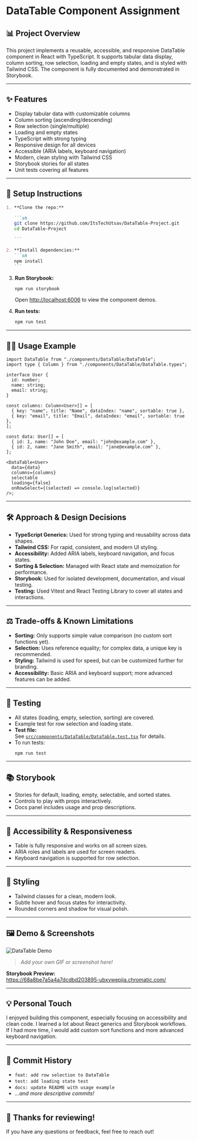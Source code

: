 # DataTable Component Assignment

## 📊 Project Overview

This project implements a reusable, accessible, and responsive DataTable component in React with TypeScript. It supports tabular data display, column sorting, row selection, loading and empty states, and is styled with Tailwind CSS. The component is fully documented and demonstrated in Storybook.

---

## ✨ Features

- Display tabular data with customizable columns
- Column sorting (ascending/descending)
- Row selection (single/multiple)
- Loading and empty states
- TypeScript with strong typing
- Responsive design for all devices
- Accessible (ARIA labels, keyboard navigation)
- Modern, clean styling with Tailwind CSS
- Storybook stories for all states
- Unit tests covering all features

---

## 🚀 Setup Instructions

````markdown
1. **Clone the repo:**

   ```sh
   git clone https://github.com/ItsTechUtsav/DataTable-Project.git
   cd DataTable-Project

   ```

2. **Install dependencies:**
   ```sh
   npm install
   ```
````

3. **Run Storybook:**

   ```sh
   npm run storybook
   ```

   Open [http://localhost:6006](http://localhost:6006) to view the component demos.

4. **Run tests:**
   ```sh
   npm run test
   ```

---

## 🧑‍💻 Usage Example

```tsx
import DataTable from "./components/DataTable/DataTable";
import type { Column } from "./components/DataTable/DataTable.types";

interface User {
  id: number;
  name: string;
  email: string;
}

const columns: Column<User>[] = [
  { key: "name", title: "Name", dataIndex: "name", sortable: true },
  { key: "email", title: "Email", dataIndex: "email", sortable: true },
];

const data: User[] = [
  { id: 1, name: "John Doe", email: "john@example.com" },
  { id: 2, name: "Jane Smith", email: "jane@example.com" },
];

<DataTable<User>
  data={data}
  columns={columns}
  selectable
  loading={false}
  onRowSelect={(selected) => console.log(selected)}
/>;
```

---

## 🛠️ Approach & Design Decisions

- **TypeScript Generics:** Used for strong typing and reusability across data shapes.
- **Tailwind CSS:** For rapid, consistent, and modern UI styling.
- **Accessibility:** Added ARIA labels, keyboard navigation, and focus states.
- **Sorting & Selection:** Managed with React state and memoization for performance.
- **Storybook:** Used for isolated development, documentation, and visual testing.
- **Testing:** Used Vitest and React Testing Library to cover all states and interactions.

---

## ⚖️ Trade-offs & Known Limitations

- **Sorting:** Only supports simple value comparison (no custom sort functions yet).
- **Selection:** Uses reference equality; for complex data, a unique key is recommended.
- **Styling:** Tailwind is used for speed, but can be customized further for branding.
- **Accessibility:** Basic ARIA and keyboard support; more advanced features can be added.

---

## 🧪 Testing

- All states (loading, empty, selection, sorting) are covered.
- Example test for row selection and loading state.
- **Test file:**  
  See [`src/components/DataTable/DataTable.test.tsx`](src/components/DataTable/DataTable.test.tsx) for details.
- To run tests:
  ```sh
  npm run test
  ```

---

## 📚 Storybook

- Stories for default, loading, empty, selectable, and sorted states.
- Controls to play with props interactively.
- Docs panel includes usage and prop descriptions.

---

## 📱 Accessibility & Responsiveness

- Table is fully responsive and works on all screen sizes.
- ARIA roles and labels are used for screen readers.
- Keyboard navigation is supported for row selection.

---

## 🎨 Styling

- Tailwind classes for a clean, modern look.
- Subtle hover and focus states for interactivity.
- Rounded corners and shadow for visual polish.

---

## 🖼️ Demo & Screenshots

![DataTable Demo](./screenshots/datatable-demo.gif)

> _Add your own GIF or screenshot here!_

**Storybook Preview:**  
https://68a8be7a5a4a7dcdbd203895-ubxvwepjia.chromatic.com/

---

## 💡 Personal Touch

I enjoyed building this component, especially focusing on accessibility and clean code. I learned a lot about React generics and Storybook workflows.  
If I had more time, I would add custom sort functions and more advanced keyboard navigation.

---

## 📝 Commit History

- `feat: add row selection to DataTable`
- `test: add loading state test`
- `docs: update README with usage example`
- _...and more descriptive commits!_

---

## 🤝 Thanks for reviewing!

If you have any questions or feedback, feel free to reach out!
